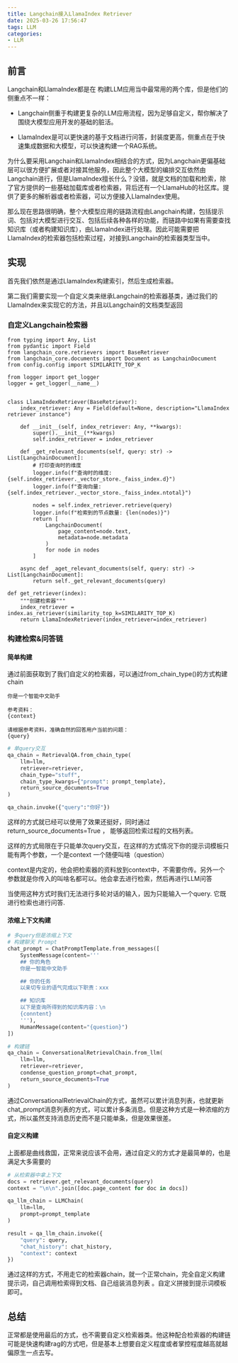 ```yaml
---
title: Langchain接入LlamaIndex Retriever
date: 2025-03-26 17:56:47
tags: LLM
categories: 
- LLM
---
```




## 前言

Langchain和LlamaIndex都是在 构建LLM应用当中最常用的两个库，但是他们的侧重点不一样：

* Langchain侧重于构建更复杂的LLM应用流程，因为足够自定义，帮你解决了围绕大模型应用开发的基础的脏活。

* LlamaIndex是可以更快速的基于文档进行问答，封装度更高，侧重点在于快速集成数据和大模型，可以快速构建一个RAG系统。

为什么要采用Langchain和LlamaIndex相结合的方式，因为Langchain更偏基础层可以很方便扩展或者对接其他服务，因此整个大模型的编排交互依然由Langchain进行，但是LlamaIndex擅长什么？没错，就是文档的加载和检索，除了官方提供的一些基础加载库或者检索器，背后还有一个LlamaHub的社区库。提供了更多的解析器或者检索器，可以方便接入LlamaIndex使用。



那么现在思路很明确，整个大模型应用的链路流程由Langchain构建，包括提示词、包括对大模型进行交互、包括后续各种各样的功能，而链路中如果有需要查找知识库（或者构建知识库），由LlamaIndex进行处理。因此可能需要把LlamaIndex的检索器包括检索过程，对接到Langchain的检索器类型当中。



## 实现

首先我们依然是通过LlamaIndex构建索引，然后生成检索器。

第二我们需要实现一个自定义类来继承Langchain的检索器基类，通过我们的LlamaIndex来实现它的方法，并且以Langchain的文档类型返回

### 自定义Langchain检索器

```
from typing import Any, List
from pydantic import Field
from langchain_core.retrievers import BaseRetriever
from langchain_core.documents import Document as LangchainDocument
from config.config import SIMILARITY_TOP_K

from logger import get_logger
logger = get_logger(__name__)


class LlamaIndexRetriever(BaseRetriever):
    index_retriever: Any = Field(default=None, description="LlamaIndex retriever instance")
    
    def __init__(self, index_retriever: Any, **kwargs):
        super().__init__(**kwargs)
        self.index_retriever = index_retriever
        
    def _get_relevant_documents(self, query: str) -> List[LangchainDocument]:
        # 打印查询时的维度
        logger.info(f"查询时的维度: {self.index_retriever._vector_store._faiss_index.d}")
        logger.info(f"查询向量: {self.index_retriever._vector_store._faiss_index.ntotal}")
        
        nodes = self.index_retriever.retrieve(query)
        logger.info(f"检索到的节点数量: {len(nodes)}")
        return [
            LangchainDocument(
                page_content=node.text,
                metadata=node.metadata
            )
            for node in nodes
        ]
        
    async def _aget_relevant_documents(self, query: str) -> List[LangchainDocument]:
        return self._get_relevant_documents(query)

def get_retriever(index):
    """创建检索器"""
    index_retriever = index.as_retriever(similarity_top_k=SIMILARITY_TOP_K)
    return LlamaIndexRetriever(index_retriever=index_retriever) 
```



### 构建检索&问答链

#### 简单构建

通过前面获取到了我们自定义的检索器，可以通过from_chain_type()的方式构建chain

```
你是一个智能中文助手

参考资料：
{context}

请根据参考资料，准确自然的回答用户当前的问题：
{query}
```

```python
# 单query交互
qa_chain = RetrievalQA.from_chain_type(
    llm=llm,
    retriever=retriever,
    chain_type="stuff",
    chain_type_kwargs={"prompt": prompt_template},
    return_source_documents=True
) 
```

```python
qa_chain.invoke({"query":"你好"})
```

这样的方式就已经可以使用了效果还挺好，同时通过 return_source_documents=True ， 能够返回检索过程的文档列表。

这样的方式局限在于只能单次query交互，在这样的方式情况下你的提示词模板只能有两个参数，一个是context 一个随便叫啥（question）

context是内定的，他会把检索器的资料放到context中，不需要你传。另外一个参数就是你传入的叫啥名都可以。他会拿去进行检索，然后再进行LLM问答

当使用这种方式时我们无法进行多轮对话的输入，因为只能输入一个query.  它既进行检索也进行问答.  



#### 浓缩上下文构建

```python
# 多query但是浓缩上下文
# 构建聊天 Prompt
chat_prompt = ChatPromptTemplate.from_messages([
    SystemMessage(content='''
    ## 你的角色
    你是一智能中文助手

    ## 你的任务
    以亲切专业的语气完成以下职责：xxx

    ## 知识库
    以下是查询所得到的知识库内容：\n
    {conntent}
    '''),
    HumanMessage(content="{question}")
])

# 构建链
qa_chain = ConversationalRetrievalChain.from_llm(
    llm=llm,
    retriever=retriever,
    condense_question_prompt=chat_prompt,
    return_source_documents=True
)
```

通过ConversationalRetrievalChain的方式，虽然可以累计消息列表，也就更新chat_prompt消息列表的方式，可以累计多条消息。但是这种方式是一种浓缩的方式，所以虽然支持消息历史而不是只能单条，但是效果很差。



#### 自定义构建

上面都是曲线救国，正常来说应该不会用，通过自定义的方式才是最简单的，也是满足大多需要的

```python
# 从检索器中拿上下文
docs = retriever.get_relevant_documents(query)
context = "\n\n".join([doc.page_content for doc in docs])

qa_llm_chain = LLMChain(
    llm=llm,
    prompt=prompt_template
)

result = qa_llm_chain.invoke({
    "query": query,
    "chat_history": chat_history,
    "context": context
})
```

通过这样的方式，不用走它的检索器chain，就一个正常chain，完全自定义构建提示词，自己调用检索得到文档、自己组装消息列表 。自定义拼接到提示词模板即可。



##  总结

正常都是使用最后的方式，也不需要自定义检索器类。他这种配合检索器的构建链可能是快速构建rag的方式吧，但是基本上想要自定义程度或者掌控程度越高就越偏原生一点去写。





